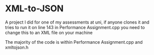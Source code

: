 # XML-to-JSON

A project I did for one of my assessments at uni, if anyone clones it and tries to run it on line 143 in Performance Assignment.cpp you need to change this to an XML file on your machine

The majority of the code is within Performance Assignment.cpp and xmltojson.h 
